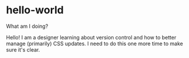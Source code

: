 # hello-world
What am I doing?

Hello! I am a designer learning about version control and how to better manage (primarily) CSS updates.
I need to do this one more time to make sure it's clear.
